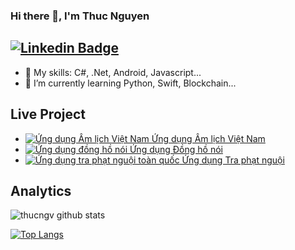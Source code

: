 ### Hi there 👋, I'm Thuc Nguyen
[![Linkedin Badge](https://img.shields.io/badge/-@thucngv-blue?style=flat-square&logo=Telegram&logoColor=white&link=https://t.me/thucngv)](https://t.me/thucngv)
---

- 🔭 My skills: C#, .Net, Android, Javascript...
- 🌱 I’m currently learning Python, Swift, Blockchain...

## Live Project
 <ul>
       <li>
        <a href="https://play.google.com/store/apps/details?id=net.nguyenthuc.vietnameselunarcalendar"><image src="https://play-lh.googleusercontent.com/fjnNV-3KBihOVr50aYvKVGRiqeD2gRxH5S2_CnaA9LiZ8TTxY0R7NnFmmL8q5YrBmv0=s75-rw" title="Ứng dụng Âm lịch Việt Nam">
        Ứng dụng Âm lịch Việt Nam</a>
    </li>   
         <li>
        <a href="https://speakingclock.net"><image src="https://play-lh.googleusercontent.com/9__Hfgi2L6LAbw-uepFjoFVQ0lInTpr50tYrOVd9cylf2aHckBTQA2D1heItLwoDnm0=s75-rw" title="Ứng dụng đồng hồ nói">
        Ứng dụng Đồng hồ nói</a>
    </li> 
          <li>
        <a href="https://traphatnguoi.app"><image src="https://play-lh.googleusercontent.com/-NDx8ofgfz7q-ahpqz0d1oDMx1sjcP9vpvNr9ikwI-SgE-QXkBAi-TliXLWs8Kz-XA=s75-rw" title="Ứng dụng tra phạt nguội toàn quốc">
        Ứng dụng Tra phạt nguội</a>
    </li> 
</ul>

## Analytics

![thucngv github stats](https://github-readme-stats.vercel.app/api?username=thucngv&show_icons=true&count_private=true)

[![Top Langs](https://github-readme-stats.vercel.app/api/top-langs/?username=thucngv&layout=compact)](https://github.com/anuraghazra/github-readme-stats)

<!--
**thucngv/thucngv** is a ✨ _special_ ✨ repository because its `README.md` (this file) appears on your GitHub profile.

Here are some ideas to get you started:

- 🔭 I’m currently working on ...
- 🌱 I’m currently learning ...
- 👯 I’m looking to collaborate on ...
- 🤔 I’m looking for help with ...
- 💬 Ask me about ...
- 📫 How to reach me: ...
- 😄 Pronouns: ...
- ⚡ Fun fact: ...
-->
